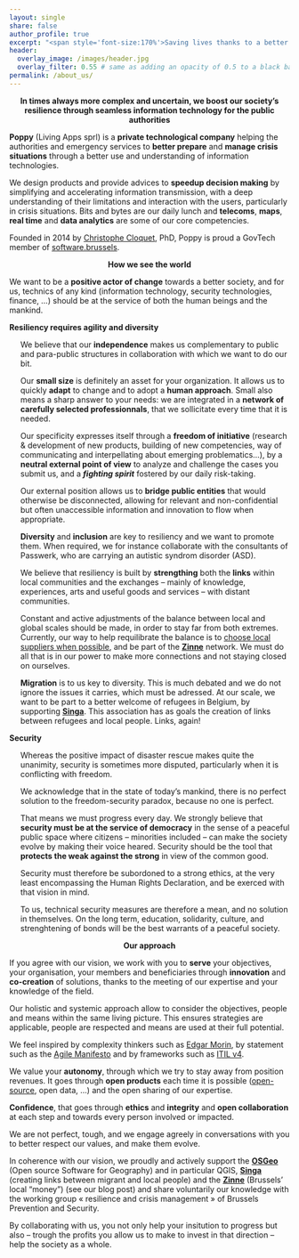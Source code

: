 ```yaml
---
layout: single
share: false
author_profile: true
excerpt: "<span style='font-size:170%'>Saving lives thanks to a better match<br>between humans and technology<br><br></span>"
header:
  overlay_image: /images/header.jpg
  overlay_filter: 0.55 # same as adding an opacity of 0.5 to a black background
permalink: /about_us/
---
```



<p ><center><strong>In times always more complex and uncertain, we boost our society’s resilience through seamless information technology for the public authorities</strong></center></p>

<p ><strong>Poppy</strong> (Living Apps sprl) is a <strong>private technological company</strong> helping the authorities and emergency services to <strong>better prepare</strong> and <strong>manage crisis situations</strong> through a better use and understanding of information technologies.</p>
<p >We design products and provide advices to <strong>speedup decision making</strong> by simplifying and accelerating information transmission, with a deep understanding of their limitations and interaction with the users, particularly in crisis situations. Bits and bytes are our daily lunch and <strong>telecoms</strong>, <strong>maps</strong>, <strong>real time</strong> and <strong>data analytics</strong> are some of our core competencies.</p>
<p >Founded in 2014 by <a href="https://www.linkedin.com/in/ccloquet/">Christophe Cloquet</a>, PhD, Poppy is proud a GovTech member of <a href="https://software.brussels">software.brussels</a>.</p>

<p><center><strong>How we see the world</strong></center></p>

<p>We want to be a <strong>positive actor of change</strong> towards a better society, and for us, technics of any kind (information technology, security technologies, finance, …) should be at the service of both the human beings and the mankind.</p>

<strong>Resiliency requires agility and diversity</strong><br>

<div style="margin-left: 20px">
<p >We believe that our <strong>independence</strong> makes us complementary to public and para-public structures in collaboration with which we want to do our bit.</p>

<p >Our <strong>small size</strong> is definitely an asset for your organization. It allows us to quickly <strong>adapt</strong> to change and to adopt a <strong>human approach</strong>. Small also means a sharp answer to your needs: we are integrated in a <strong>network of carefully selected professionnals</strong>, that we sollicitate every time that it is needed.</p>

<p >Our specificity expresses itself through a <strong>freedom of initiative</strong> (research &amp;  development of new products, building of new competencies, way of communicating and interpellating about emerging problematics…), by a <strong>neutral external point of view</strong> to analyze and challenge the cases you submit us, and a <strong><em>fighting spirit</em></strong> fostered by our daily risk-taking.</p>

<p >Our external position allows us to <strong>bridge public entities</strong> that would otherwise be disconnected, allowing for relevant and non-confidential but often unaccessible information and innovation to flow when appropriate.</p>

<p ><strong>Diversity</strong> and <strong>inclusion</strong> are key to resiliency and we want to promote them. When required, we for instance collaborate with the consultants of Passwerk, who are carrying an autistic syndrom disorder (ASD).</p>

<p >We believe that resiliency is built by <strong>strengthing</strong> both the <strong>links</strong> within local communities and the exchanges – mainly of knowledge, experiences, arts and useful goods and services – with distant communities.</p>

<p >Constant and active adjustments of the balance between local and global scales should be made, in order to stay far from both extremes. Currently, our way to help requilibrate the balance is to <a href="BLOG">choose local suppliers when possible</a>, and be part of the <strong><a href="ZINNE">Zinne</a></strong> network. We must do all that is in our power to make more connections and not staying closed on ourselves.</p>

<p ><strong>Migration</strong> is to us key to diversity. This is much debated and we do not ignore the issues it carries, which must be adressed. At our scale, we want to be part to a better welcome of refugees in Belgium, by supporting <strong><a href="SINGA">Singa</a></strong>. This association has as goals the creation of links between refugees and local people. Links, again!</p>
</div>

<strong>Security</strong>
<div style="margin-left: 20px">
<p >Whereas the positive impact of disaster rescue makes quite the unanimity, security is sometimes more disputed, particularly when it is conflicting with freedom.</p>

<p >We acknowledge that in the state of today’s mankind, there is no perfect solution to the freedom-security paradox, because no one is perfect.</p>

<p >That means we must progress every day. We strongly believe that <strong>security must be at the service of democracy</strong> in the sense of a peaceful public space where citizens – minorities included – can make the society evolve by making their voice heared. Security should be the tool that <strong>protects the weak against the strong</strong> in view of the common good.</p>

<p >Security must therefore be subordoned to a strong ethics, at the very least encompassing the Human Rights Declaration, and be exerced with that vision in mind.</p>

<p >To us, technical security measures are therefore a mean, and no solution in themselves. On the long term, education, solidarity, culture, and strenghtening of bonds will be the best warrants of a peaceful society.</p>
</div>

<p><center><strong>Our approach</strong></center></p>

<p >If you agree with our vision, we work with you to <strong>serve</strong> your objectives, your organisation, your members and beneficiaries through <strong>innovation</strong> and <strong>co-creation</strong> of solutions, thanks to the meeting of our expertise and your knowledge of the field.</p>

<p >Our holistic and systemic approach allow to consider the objectives, people and means within the same living picture. This ensures strategies are applicable, people are respected and means are used at their full potential.</p>

<p >We feel inspired by complexity thinkers such as <a href="MORIN">Edgar Morin</a>, by statement such as the <a href="AGILE">Agile Manifesto</a> and by frameworks such as <a href="ITIL">ITIL v4</a>.</p>

<p >We value your <strong>autonomy</strong>, through which we try to stay away from position revenues. It goes through <strong>open products</strong> each time it is possible (<a href="GITHUB">open-source</a>, open data, …) and the open sharing of our expertise.</p>

<p ><strong>Confidence</strong>, that goes through <strong>ethics</strong> and <strong>integrity</strong> and <strong>open collaboration</strong> at each step and towards every person involved or impacted.</p>

<p >We are not perfect, tough, and we engage agreely in conversations with you to better respect our values, and make them evolve.</p>

<p >In coherence with our vision, we proudly and actively support the <a href="http://foss4g.be"><strong>OSGeo</strong></a> (Open source Software for Geography) and in particular QGIS,  <a href="https://www.singa-belgium.org/"><strong>Singa</strong></a> (creating links between migrant and local people) and the <a href="https://www.zinne.brussels/"><strong>Zinne</strong></a> (Brussels’ local “money”) (see our blog post) and share voluntarily our knowledge with the working group « resilience and crisis management » of Brussels Prevention and Security.</p>
<p >By collaborating with us, you not only help your insitution to progress but also – trough the profits you allow us to make to invest in that direction – help the society as a whole.</p>

